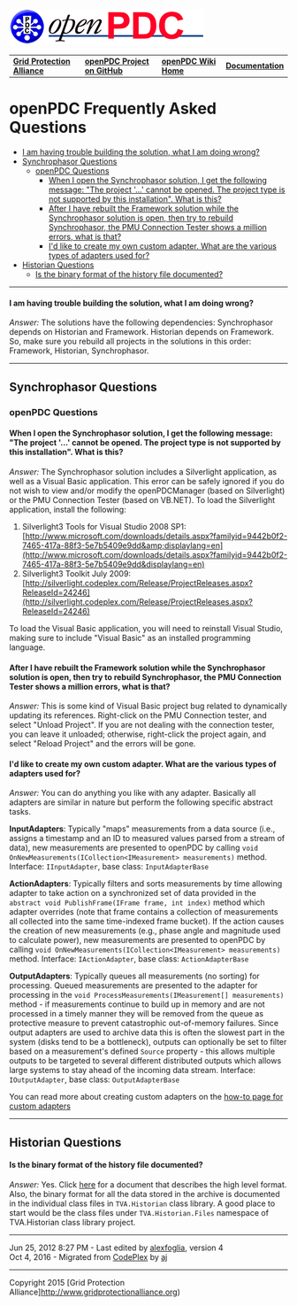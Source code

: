 [![The Open Source Phasor Data Concentrator](openPDC_Logo.png)](openPDC_Home.md)

|   |   |   |   |
|---|---|---|---|
| **[Grid Protection Alliance](http://www.gridprotectionalliance.org)** | **[openPDC Project on GitHub](https://github.com/GridProtectionAlliance/openPDC)** | **[openPDC Wiki Home](openPDC_Home.md)** | **[Documentation](openPDC_Documentation_Home.md)** |

# openPDC Frequently Asked Questions

- [I am having trouble building the solution, what I am doing wrong?](#i-am-having-trouble-building-the-solution-what-i-am-doing-wrong)
- [Synchrophasor Questions](#synchrophasor-questions)
    - [openPDC Questions](#openpdc-questions)
        - [When I open the Synchrophasor solution, I get the following message: "The project '...' cannot be opened. The project type is not supported by this installation". What is this?](#when-i-open-the-synchrophasor-solution-i-get-the-following-message-the-project-cannot-be-opened-the-project-type-is-not-supported-by-this-installation-what-is-this)
        - [After I have rebuilt the Framework solution while the Synchrophasor solution is open, then try to rebuild Synchrophasor, the PMU Connection Tester shows a million errors, what is that?](#after-i-have-rebuilt-the-framework-solution-while-the-synchrophasor-solution-is-open-then-try-to-rebuild-synchrophasor-the-pmu-connection-tester-shows-a-million-errors-what-is-that)
        - [I'd like to create my own custom adapter. What are the various types of adapters used for?](#id-like-to-create-my-own-custom-adapter-what-are-the-various-types-of-adapters-used-for)
- [Historian Questions](#historian-questions)
    - [Is the binary format of the history file documented?](#is-the-binary-format-of-the-history-file-documented)

---

#### I am having trouble building the solution, what I am doing wrong?

*Answer:* The solutions have the following dependencies: Synchrophasor depends on Historian and Framework. Historian depends on Framework. So, make sure you rebuild all projects in the solutions in this order: Framework, Historian, Synchrophasor.

---

## Synchrophasor Questions

### openPDC Questions

#### When I open the Synchrophasor solution, I get the following message: "The project '...' cannot be opened. The project type is not supported by this installation". What is this?

*Answer:* The Synchrophasor solution includes a Silverlight application, as well as a Visual Basic application. This error can be safely ignored if you do not wish to view and/or modify the openPDCManager (based on Silverlight) or the PMU Connection Tester (based on VB.NET). To load the Silverlight application, install the following:

1. Silverlight3 Tools for Visual Studio 2008 SP1: [http://www.microsoft.com/downloads/details.aspx?familyid=9442b0f2-7465-417a-88f3-5e7b5409e9dd&amp;displaylang=en](http://www.microsoft.com/downloads/details.aspx?familyid=9442b0f2-7465-417a-88f3-5e7b5409e9dd&displaylang=en)
2. Silverlight3 Toolkit July 2009: [http://silverlight.codeplex.com/Release/ProjectReleases.aspx?ReleaseId=24246](http://silverlight.codeplex.com/Release/ProjectReleases.aspx?ReleaseId=24246) 

To load the Visual Basic application, you will need to reinstall Visual Studio, making sure to include "Visual Basic" as an installed programming language.

#### After I have rebuilt the Framework solution while the Synchrophasor solution is open, then try to rebuild Synchrophasor, the PMU Connection Tester shows a million errors, what is that?

*Answer:* This is some kind of Visual Basic project bug related to dynamically updating its references. Right-click on the PMU Connection tester, and select "Unload Project". If you are not dealing with the connection tester, you can leave it unloaded; otherwise, right-click the project again, and select "Reload Project" and the errors will be gone.

#### I'd like to create my own custom adapter. What are the various types of adapters used for?

*Answer:* You can do anything you like with any adapter. Basically all adapters are similar in nature but perform the following specific abstract tasks.

**InputAdapters**: Typically "maps" measurements from a data source (i.e., assigns a timestamp and an ID to measured values parsed from a stream of data), new measurements are presented to openPDC by calling `void OnNewMeasurements(ICollection<IMeasurement> measurements)` method. Interface: `IInputAdapter`, base class: `InputAdapterBase`

**ActionAdapters**: Typically filters and sorts measurements by time allowing adapter to take action on a synchronized set of data provided in the `abstract void PublishFrame(IFrame frame, int index)` method which adapter overrides (note that frame contains a collection of measurements all collected into the same time-indexed frame bucket). If the action causes the creation of new measurements (e.g., phase angle and magnitude used to calculate power), new measurements are presented to openPDC by calling `void OnNewMeasurements(ICollection<IMeasurement> measurements)` method. Interface: `IActionAdapter`, base class: `ActionAdapterBase`

**OutputAdapters**: Typically queues all measurements (no sorting) for processing. Queued measurements are presented to the adapter for processing in the `void ProcessMeasurements(IMeasurement[] measurements)` method - if measurements continue to build up in memory and are not processed in a timely manner they will be removed from the queue as protective measure to prevent catastrophic out-of-memory failures. Since output adapters are used to archive data this is often the slowest part in the system (disks tend to be a bottleneck), outputs can optionally be set to filter based on a measurement's defined `Source` property - this allows multiple outputs to be targeted to several different distributed outputs which allows large systems to stay ahead of the incoming data stream. Interface: `IOutputAdapter`, base class: `OutputAdapterBase`

You can read more about creating custom adapters on the [how-to page for custom adapters](Developers_Custom_Adapters.md)

---

## Historian Questions

#### Is the binary format of the history file documented?

*Answer:* Yes. Click [here](Developers_Frequently_Asked_Questions.files/openPDC_D_Historical_File_Format.docx) for a document that describes the high level format. Also, the binary format for all the data stored in the archive is documented in the individual class files in `TVA.Historian` class library. A good place to start would be the class files under `TVA.Historian.Files` namespace of TVA.Historian class library project.

---

Jun 25, 2012 8:27 PM - Last edited by [alexfoglia](Contributors/alexfoglia.md), version 4  
Oct 4, 2016 - Migrated from [CodePlex](http://openpdc.codeplex.com/wikipage?title=Frequently%20Asked%20Questions%20%28Developers%29) by [aj](https://github.com/ajstadlin)

---

Copyright 2015 [Grid Protection Alliance]http://www.gridprotectionalliance.org)